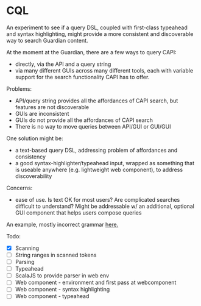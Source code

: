 # CQL

An experiment to see if a query DSL, coupled with first-class typeahead and syntax highlighting, might provide a more consistent and discoverable way to search Guardian content.

At the moment at the Guardian, there are a few ways to query CAPI:
  - directly, via the API and a query string
  - via many different GUIs across many different tools, each with variable support for the search functionality CAPI has to offer.

Problems:
  - API/query string provides all the affordances of CAPI search, but features are not discoverable
  - GUIs are inconsistent
  - GUIs do not provide all the affordances of CAPI search
  - There is no way to move queries between API/GUI or GUI/GUI

One solution might be:
  - a text-based query DSL, addressing problem of affordances and consistency
  - a good syntax-highlighter/typeahead input, wrapped as something that is useable anywhere (e.g. lightweight web component), to address discoverability

Concerns:
  - ease of use. Is text OK for most users? Are complicated searches difficult to understand? Might be addressable w/ an additional, optional GUI component that helps users compose queries

An example, mostly incorrect grammar [here.](https://github.com/jonathonherbert/cql/blob/main/src/main/scala/grammar/grammar.txt)

Todo:

- [x] Scanning
- [ ] String ranges in scanned tokens
- [ ] Parsing
- [ ] Typeahead
- [ ] ScalaJS to provide parser in web env
- [ ] Web component - environment and first pass at webcomponent
- [ ] Web component - syntax highlighting
- [ ] Web component - typeahead
